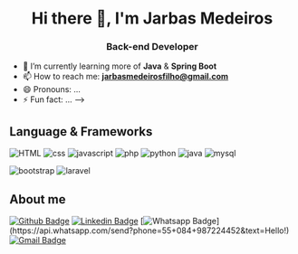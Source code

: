 <h1 align="center">Hi there 👋, I'm Jarbas Medeiros</h1>
<h3 align="center">Back-end Developer</h3>

- 🌱 I’m currently learning more of **Java** & **Spring Boot**
- 📫 How to reach me: **jarbasmedeirosfilho@gmail.com**
- 😄 Pronouns: ...
- ⚡ Fun fact: ...
-->

## Language & Frameworks
![HTML](https://img.shields.io/badge/-HTML-E34F26?logo=HTML5&style=for-the-badge&logoColor=white)
![css](https://img.shields.io/badge/-css-1572B6?logo=css3&style=for-the-badge&logoColor=white)
![javascript](https://img.shields.io/badge/-javascript-F7DF1E?logo=javascript&style=for-the-badge&logoColor=black)
![php](https://img.shields.io/badge/-php-777BB4?logo=php&style=for-the-badge&logoColor=white)
![python](https://img.shields.io/badge/-python-3776AB?logo=python&style=for-the-badge&logoColor=white)
![java](https://img.shields.io/badge/-python-3776AB?logo=java&style=for-the-badge&logoColor=white)
![mysql](https://img.shields.io/badge/-mysql-4479A1?logo=mysql&style=for-the-badge&logoColor=white)

![bootstrap](https://img.shields.io/badge/-bootstrap-7952B3?logo=bootstrap&style=for-the-badge&logoColor=white)
![laravel](https://img.shields.io/badge/-laravel-FF2D20?logo=laravel&style=for-the-badge&logoColor=white)

## About me 
[![Github Badge](https://img.shields.io/badge/-Github-000?style=for-the-badge&logo=Github&logoColor=white&link=link_do_seu_perfil_no_github)](https://github.com/jarbasmedeiros)
[![Linkedin Badge](https://img.shields.io/badge/-LinkedIn-blue?style=for-the-badge&logo=Linkedin&logoColor=white&link=link_do_seu_perfil_no_linkedin)](https://www.linkedin.com/in/jarbas-medeiros-49667b13b/)
[![Whatsapp Badge](https://img.shields.io/badge/-Whatsapp-4CA143?style=for-the-badge&labelColor=4CA143&logo=whatsapp&logoColor=white&link=https://api.whatsapp.com/send?phone=55+084+987224452&text=Hello!)](https://api.whatsapp.com/send?phone=55+084+987224452&text=Hello!)
[![Gmail Badge](https://img.shields.io/badge/-Gmail-c14438?style=for-the-badge&logo=Gmail&logoColor=white&link=mailto:jarbasmedeirosfilho@gmail.com)](mailto:jarbasmedeirosfilho@gmail.com)
